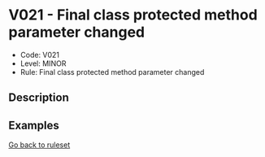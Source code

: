 # V021 - Final class protected method parameter changed

* Code: V021
* Level: MINOR
* Rule: Final class protected method parameter changed

## Description

## Examples

[Go back to ruleset](../README.md)